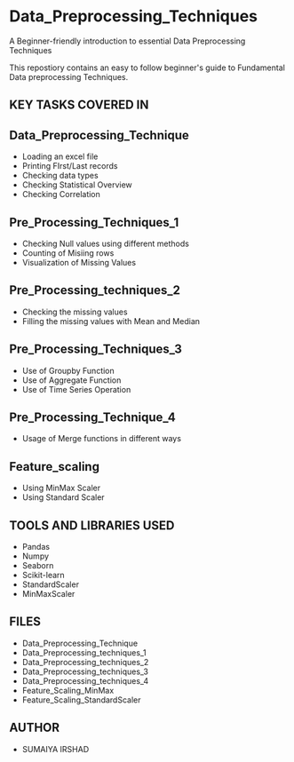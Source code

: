 # Data_Preprocessing_Techniques
A Beginner-friendly introduction to essential  Data Preprocessing Techniques

This repostiory contains an easy to follow beginner's guide to Fundamental Data preprocessing Techniques.

## KEY TASKS COVERED IN 

## Data_Preprocessing_Technique
 - Loading an excel file
 - Printing FIrst/Last records
 - Checking data types
 - Checking Statistical Overview
 - Checking Correlation

 ## Pre_Processing_Techniques_1
  - Checking Null values using different methods
  - Counting of Misiing rows
  - Visualization of Missing Values

## Pre_Processing_techniques_2
  - Checking the missing values
  - Filling the missing values with Mean and Median

## Pre_Processing_Techniques_3
 - Use of Groupby Function
 - Use of Aggregate Function
 - Use of Time Series Operation

## Pre_Processing_Technique_4
 - Usage of Merge functions in different ways

## Feature_scaling
 - Using MinMax Scaler
 - Using Standard Scaler

## TOOLS AND LIBRARIES USED

- Pandas
- Numpy
- Seaborn
- Scikit-learn
- StandardScaler
- MinMaxScaler

## FILES 
 - Data_Preprocessing_Technique
 - Data_Preprocessing_techniques_1
 - Data_Preprocessing_techniques_2
 - Data_Preprocessing_techniques_3
 - Data_Preprocessing_techniques_4
 - Feature_Scaling_MinMax
 - Feature_Scaling_StandardScaler

## AUTHOR
  - SUMAIYA IRSHAD
